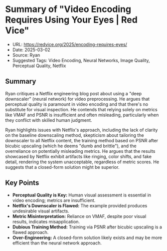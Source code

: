 # Summary of "Video Encoding Requires Using Your Eyes | Red Vice"

* URL: https://redvice.org/2025/encoding-requires-eyes/
* Date: 2025-03-02
* Source: Ryan
* Suggested Tags: Video Encoding, Neural Networks, Image Quality, Perceptual Quality, Netflix

## Summary

Ryan critiques a Netflix engineering blog post about using a "deep downscaler" (neural network) for video preprocessing. He argues that perceptual quality is paramount in video encoding and that there's no substitute for visual inspection. He contends that relying solely on metrics like VMAF and PSNR is insufficient and often misleading, particularly when they conflict with skilled human judgment.

Ryan highlights issues with Netflix's approach, including the lack of clarity on the baseline downscaling method, skepticism about tailoring the downscaler to all Netflix content, the training method based on PSNR after bicubic upscaling (which he deems "dumb and brittle"), and the overreliance on potentially misleading metrics. He argues that the results showcased by Netflix exhibit artifacts like ringing, color shifts, and fake detail, rendering the system unacceptable, regardless of metric scores. He suggests that a closed-form solution might be superior.

## Key Points

*   **Perceptual Quality is Key:** Human visual assessment is essential in video encoding; metrics are insufficient.
*   **Netflix's Downscaler is Flawed:** The example provided produces undesirable visual artifacts.
*   **Metric Misinterpretation:** Reliance on VMAF, despite poor visual results, indicates misapplication.
*   **Dubious Training Method:** Training via PSNR after bicubic upscaling is a flawed approach.
*   **Over-Engineering:** A closed-form solution likely exists and may be more efficient than the neural network approach.
